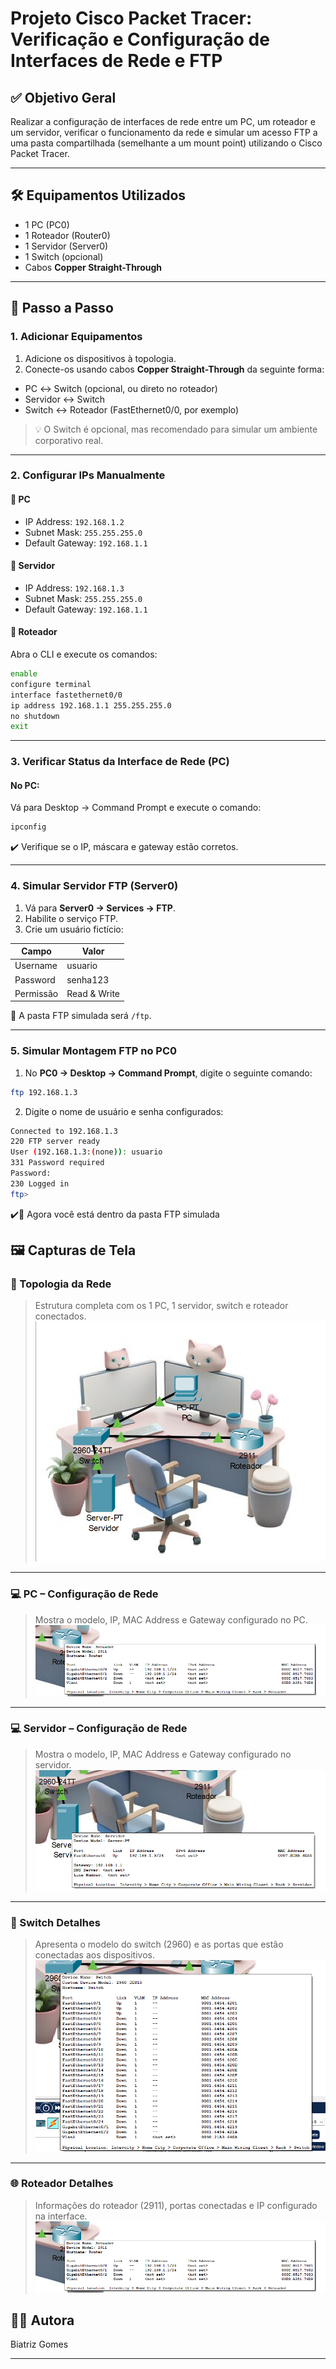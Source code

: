 # Projeto Cisco Packet Tracer: Verificação e Configuração de Interfaces de Rede e FTP

## ✅ Objetivo Geral

Realizar a configuração de interfaces de rede entre um PC, um roteador e um servidor, verificar o funcionamento da rede e simular um acesso FTP a uma pasta compartilhada (semelhante a um mount point) utilizando o Cisco Packet Tracer.

---

## 🛠️ Equipamentos Utilizados

- 1 PC (PC0)
- 1 Roteador (Router0)
- 1 Servidor (Server0)
- 1 Switch (opcional)
- Cabos **Copper Straight-Through**

---

## 🔧 Passo a Passo

### 1. Adicionar Equipamentos

1. Adicione os dispositivos à topologia.
2. Conecte-os usando cabos **Copper Straight-Through** da seguinte forma:
- PC ↔ Switch (opcional, ou direto no roteador)
- Servidor ↔ Switch
- Switch ↔ Roteador (FastEthernet0/0, por exemplo)


> 💡 O Switch é opcional, mas recomendado para simular um ambiente corporativo real.

---

### 2. Configurar IPs Manualmente

#### 📍 PC

- IP Address: `192.168.1.2`
- Subnet Mask: `255.255.255.0`
- Default Gateway: `192.168.1.1`

#### 📍 Servidor

- IP Address: `192.168.1.3`
- Subnet Mask: `255.255.255.0`
- Default Gateway: `192.168.1.1`

#### 📍 Roteador
Abra o CLI e execute os comandos:

```bash
enable
configure terminal
interface fastethernet0/0
ip address 192.168.1.1 255.255.255.0
no shutdown
exit
```

---

### 3. Verificar Status da Interface de Rede (PC)

#### No PC:

Vá para Desktop → Command Prompt e execute o comando:

```bash
ipconfig
```
✔️ Verifique se o IP, máscara e gateway estão corretos.

---


### 4. Simular Servidor FTP (Server0)

1. Vá para **Server0 → Services → FTP**.
2. Habilite o serviço FTP.
3. Crie um usuário fictício:

| Campo     | Valor       |
|-----------|-------------|
| Username  | usuario     |
| Password  | senha123    |
| Permissão | Read & Write |

📁 A pasta FTP simulada será `/ftp`.

---

### 5. Simular Montagem FTP no PC0

1. No **PC0 → Desktop → Command Prompt**, digite o seguinte comando:

```bash
ftp 192.168.1.3
```

2. Digite o nome de usuário e senha configurados:

```bash
Connected to 192.168.1.3
220 FTP server ready
User (192.168.1.3:(none)): usuario
331 Password required
Password:
230 Logged in
ftp>
```

✔️📁 Agora você está dentro da pasta FTP simulada

## 🖼️ Capturas de Tela

### 🔌 Topologia da Rede
> Estrutura completa com os 1 PC, 1 servidor, switch e roteador conectados.
![Topologia da Rede](https://raw.githubusercontent.com/DurezahGeek/FTP-Simulador/refs/heads/main/src/topologia.png)

---

### 💻 PC – Configuração de Rede
> Mostra o modelo, IP, MAC Address e Gateway configurado no PC.
![PC Detalhes](https://raw.githubusercontent.com/DurezahGeek/FTP-Simulador/refs/heads/main/src/pc.png)

---

### 💻 Servidor – Configuração de Rede
> Mostra o modelo, IP, MAC Address e Gateway configurado no servidor.
![Servidor Detalhes](https://raw.githubusercontent.com/DurezahGeek/FTP-Simulador/refs/heads/main/src/servidor.png)

---

### 📶 Switch Detalhes
> Apresenta o modelo do switch (2960) e as portas que estão conectadas aos dispositivos.
![Switch Detalhes](https://raw.githubusercontent.com/DurezahGeek/FTP-Simulador/refs/heads/main/src/switch.png)

---

### 🌐 Roteador Detalhes
> Informações do roteador (2911), portas conectadas e IP configurado na interface.
![Roteador Detalhes](https://raw.githubusercontent.com/DurezahGeek/FTP-Simulador/refs/heads/main/src/roteador.png)

## 👩‍💻 Autora

Biatriz Gomes

---
